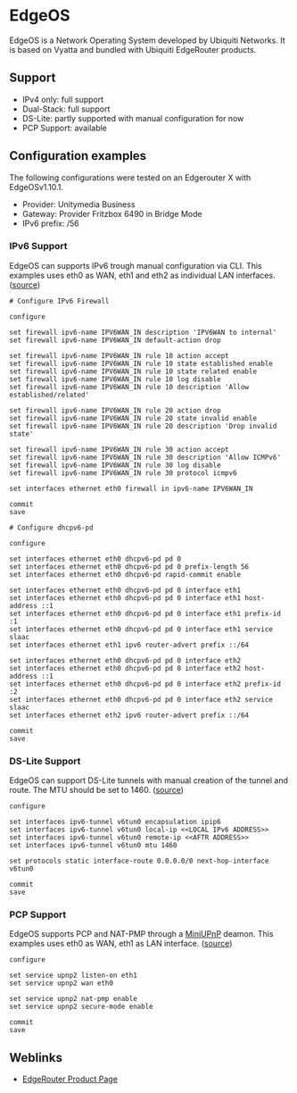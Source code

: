 # EdgeOS

EdgeOS is a Network Operating System developed by Ubiquiti Networks. It is based on Vyatta and bundled with Ubiquiti EdgeRouter products.

## Support

* IPv4 only: full support
* Dual-Stack: full support
* DS-Lite: partly supported with manual configuration for now
* PCP Support: available

## Configuration examples

The following configurations were tested on an Edgerouter X with EdgeOSv1.10.1.

* Provider: Unitymedia Business
* Gateway: Provider Fritzbox 6490 in Bridge Mode
* IPv6 prefix: /56

### IPv6 Support

EdgeOS can supports IPv6 trough manual configuration via CLI. This examples uses eth0 as WAN, eth1 and eth2 as individual LAN interfaces. ([source](https://gist.github.com/mskutta/b203b73134364a78d2e3))

```
# Configure IPv6 Firewall

configure

set firewall ipv6-name IPV6WAN_IN description 'IPV6WAN to internal'
set firewall ipv6-name IPV6WAN_IN default-action drop

set firewall ipv6-name IPV6WAN_IN rule 10 action accept
set firewall ipv6-name IPV6WAN_IN rule 10 state established enable
set firewall ipv6-name IPV6WAN_IN rule 10 state related enable
set firewall ipv6-name IPV6WAN_IN rule 10 log disable
set firewall ipv6-name IPV6WAN_IN rule 10 description 'Allow established/related'

set firewall ipv6-name IPV6WAN_IN rule 20 action drop
set firewall ipv6-name IPV6WAN_IN rule 20 state invalid enable
set firewall ipv6-name IPV6WAN_IN rule 20 description 'Drop invalid state'

set firewall ipv6-name IPV6WAN_IN rule 30 action accept
set firewall ipv6-name IPV6WAN_IN rule 30 description 'Allow ICMPv6'
set firewall ipv6-name IPV6WAN_IN rule 30 log disable
set firewall ipv6-name IPV6WAN_IN rule 30 protocol icmpv6

set interfaces ethernet eth0 firewall in ipv6-name IPV6WAN_IN

commit
save
```

```
# Configure dhcpv6-pd 

configure

set interfaces ethernet eth0 dhcpv6-pd pd 0
set interfaces ethernet eth0 dhcpv6-pd pd 0 prefix-length 56
set interfaces ethernet eth0 dhcpv6-pd rapid-commit enable

set interfaces ethernet eth0 dhcpv6-pd pd 0 interface eth1
set interfaces ethernet eth0 dhcpv6-pd pd 0 interface eth1 host-address ::1
set interfaces ethernet eth0 dhcpv6-pd pd 0 interface eth1 prefix-id :1
set interfaces ethernet eth0 dhcpv6-pd pd 0 interface eth1 service slaac
set interfaces ethernet eth1 ipv6 router-advert prefix ::/64

set interfaces ethernet eth0 dhcpv6-pd pd 0 interface eth2
set interfaces ethernet eth0 dhcpv6-pd pd 0 interface eth2 host-address ::1
set interfaces ethernet eth0 dhcpv6-pd pd 0 interface eth2 prefix-id :2
set interfaces ethernet eth0 dhcpv6-pd pd 0 interface eth2 service slaac
set interfaces ethernet eth2 ipv6 router-advert prefix ::/64

commit
save
```

### DS-Lite Support

EdgeOS can support DS-Lite tunnels with manual creation of the tunnel and route. The MTU should be set to 1460. ([source](https://blog.riywo.com/2017/04/edgerouter-x-and-ds-lite-with-ntt/))

```
configure

set interfaces ipv6-tunnel v6tun0 encapsulation ipip6
set interfaces ipv6-tunnel v6tun0 local-ip <<LOCAL IPv6 ADDRESS>>
set interfaces ipv6-tunnel v6tun0 remote-ip <<AFTR ADDRESS>>
set interfaces ipv6-tunnel v6tun0 mtu 1460

set protocols static interface-route 0.0.0.0/0 next-hop-interface v6tun0

commit
save
```

### PCP Support

EdgeOS supports PCP and NAT-PMP through a [MiniUPnP](http://miniupnp.free.fr/) deamon. This examples uses eth0 as WAN, eth1 as LAN interface. ([source](https://community.ubnt.com/t5/EdgeRouter/Enable-upnp2-on-Edgemax-lite/td-p/1439995))

```
configure

set service upnp2 listen-on eth1
set service upnp2 wan eth0

set service upnp2 nat-pmp enable
set service upnp2 secure-mode enable

commit
save
```

## Weblinks

* [EdgeRouter Product Page](https://www.ubnt.com/edgemax/edgerouter/)

